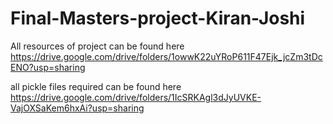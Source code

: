 # Final-Masters-project-Kiran-Joshi

All resources of project can be found here 
https://drive.google.com/drive/folders/1owwK22uYRoP611F47Ejk_jcZm3tDcENO?usp=sharing

all pickle files required can be found here 
https://drive.google.com/drive/folders/1IcSRKAgl3dJyUVKE-VajOXSaKem6hxAi?usp=sharing
